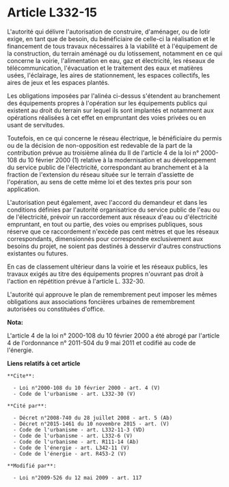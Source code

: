 # Article L332-15

L'autorité qui délivre l'autorisation de construire, d'aménager, ou de lotir exige, en tant que de besoin, du bénéficiaire de
celle-ci la réalisation et le financement de tous travaux nécessaires à la viabilité et à l'équipement de la construction, du
terrain aménagé ou du lotissement, notamment en ce qui concerne la voirie, l'alimentation en eau, gaz et électricité, les
réseaux de télécommunication, l'évacuation et le traitement des eaux et matières usées, l'éclairage, les aires de
stationnement, les espaces collectifs, les aires de jeux et les espaces plantés. 

Les obligations imposées par l'alinéa ci-dessus s'étendent au branchement des équipements propres à l'opération sur les
équipements publics qui existent au droit du terrain sur lequel ils sont implantés et notamment aux opérations réalisées à
cet effet en empruntant des voies privées ou en usant de servitudes. 

Toutefois, en ce qui concerne le réseau électrique, le bénéficiaire du permis ou de la décision de non-opposition est
redevable de la part de la contribution prévue au troisième alinéa du II de l'article 4 de la loi n° 2000-108 du 10 février
2000 (1) relative à la modernisation et au développement du service public de l'électricité, correspondant au branchement et
à la fraction de l'extension du réseau située sur le terrain d'assiette de l'opération, au sens de cette même loi et des
textes pris pour son application. 

L'autorisation peut également, avec l'accord du demandeur et dans les conditions définies par l'autorité organisatrice du
service public de l'eau ou de l'électricité, prévoir un raccordement aux réseaux d'eau ou d'électricité empruntant, en tout
ou partie, des voies ou emprises publiques, sous réserve que ce raccordement n'excède pas cent mètres et que les réseaux
correspondants, dimensionnés pour correspondre exclusivement aux besoins du projet, ne soient pas destinés à desservir
d'autres constructions existantes ou futures. 

En cas de classement ultérieur dans la voirie et les réseaux publics, les travaux exigés au titre des équipements propres
n'ouvrant pas droit à l'action en répétition prévue à l'article L. 332-30. 

L'autorité qui approuve le plan de remembrement peut imposer les mêmes obligations aux associations foncières urbaines de
remembrement autorisées ou constituées d'office.

**Nota:**

L'article 4 de la loi n° 2000-108 du 10 février 2000 a été abrogé par l'article 4 de l'ordonnance n° 2011-504 du 9 mai 2011
et codifié au code de l'énergie.

**Liens relatifs à cet article**

	**Cite**:

	  - Loi n°2000-108 du 10 février 2000 - art. 4 (V)
	  - Code de l'urbanisme - art. L332-30 (V)

	**Cité par**:

	  - Décret n°2008-740 du 28 juillet 2008 - art. 5 (Ab)
	  - Décret n°2015-1461 du 10 novembre 2015 - art. (V)
	  - Code de l'urbanisme - art. L332-11-3 (VD)
	  - Code de l'urbanisme - art. L332-6 (V)
	  - Code de l'urbanisme - art. R111-14 (Ab)
	  - Code de l'énergie - art. L342-11 (V)
	  - Code de l'énergie - art. R453-2 (V)

	**Modifié par**:

	  - Loi n°2009-526 du 12 mai 2009 - art. 117
